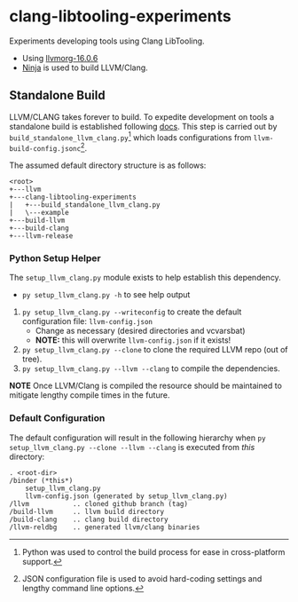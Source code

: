 # clang-libtooling-experiments
Experiments developing tools using Clang LibTooling.

* Using [llvmorg-16.0.6](https://github.com/llvm/llvm-project/tree/llvmorg-16.0.6)
* [Ninja](https://ninja-build.org/) is used to build LLVM/Clang.


## Standalone Build
LLVM/CLANG takes forever to build. To expedite development on tools a standalone build is established following [docs](https://llvm.org/docs/GettingStarted.html#stand-alone-builds).
This step is carried out by `build_standalone_llvm_clang.py`[^1] which loads configurations from `llvm-build-config.jsonc`[^2].

[^1]: Python was used to control the build process for ease in cross-platform support.
[^2]: JSON configuration file is used to avoid hard-coding settings and lengthy command line options.

The assumed default directory structure is as follows:
```
<root>
+---llvm
+---clang-libtooling-experiments
|   +---build_standalone_llvm_clang.py
|   \---example
+---build-llvm
+---build-clang
+---llvm-release
```
### Python Setup Helper

The `setup_llvm_clang.py` module exists to help establish this dependency.
* `py setup_llvm_clang.py -h` to see help output


1. `py setup_llvm_clang.py --writeconfig` to create the default configuration file: `llvm-config.json`
    * Change as necessary (desired directories and vcvarsbat)
    * **NOTE:** this will overwrite `llvm-config.json` if it exists!
2. `py setup_llvm_clang.py --clone` to clone the required LLVM repo (out of tree).
3. `py setup_llvm_clang.py --llvm --clang` to compile the dependencies.

**NOTE** Once LLVM/Clang is compiled the resource should be maintained to mitigate lengthy compile times in the future.

### Default Configuration
The default configuration will result in the following hierarchy when `py setup_llvm_clang.py --clone --llvm --clang` is executed from *this* directory:

```
. <root-dir>
/binder (*this*)
    setup_llvm_clang.py
    llvm-config.json (generated by setup_llvm_clang.py)
/llvm           .. cloned github branch (tag)
/build-llvm     .. llvm build directory
/build-clang    .. clang build directory
/llvm-reldbg    .. generated llvm/clang binaries
```
